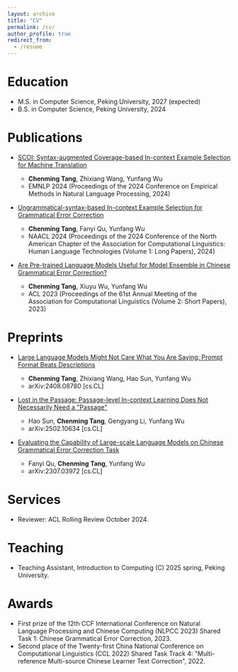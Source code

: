 ```yaml
---
layout: archive
title: "CV"
permalink: /cv/
author_profile: true
redirect_from:
  - /resume
---
```


Education
======
* M.S. in Computer Science, Peking University, 2027 (expected)
* B.S. in Computer Science, Peking University, 2024

<!-- Work experience
======
* Spring 2024: Academic Pages Collaborator
  * Github University
  * Duties includes: Updates and improvements to template
  * Supervisor: The Users

* Fall 2015: Research Assistant
  * Github University
  * Duties included: Merging pull requests
  * Supervisor: Professor Hub

* Summer 2015: Research Assistant
  * Github University
  * Duties included: Tagging issues
  * Supervisor: Professor Git -->

Publications
======
<!-- <ul>{% for post in site.publications reversed %}
    {% include archive-single-cv.html %}
  {% endfor %}</ul> -->

* [SCOI: Syntax-augmented Coverage-based In-context Example Selection for Machine Translation](https://aclanthology.org/2024.emnlp-main.555/)
  * **Chenming Tang**, Zhixiang Wang, Yunfang Wu
  * EMNLP 2024 (Proceedings of the 2024 Conference on Empirical Methods in Natural Language Processing, 2024)
  
* [Ungrammatical-syntax-based In-context Example Selection for Grammatical Error Correction](https://aclanthology.org/2024.naacl-long.99/)
  * **Chenming Tang**, Fanyi Qu, Yunfang Wu
  * NAACL 2024 (Proceedings of the 2024 Conference of the North American Chapter of the Association for Computational Linguistics: Human Language Technologies (Volume 1: Long Papers), 2024)
  
* [Are Pre-trained Language Models Useful for Model Ensemble in Chinese Grammatical Error Correction?](https://aclanthology.org/2023.acl-short.77/)
  * **Chenming Tang**, Xiuyu Wu, Yunfang Wu
  * ACL 2023 (Proceedings of the 61st Annual Meeting of the Association for Computational Linguistics (Volume 2: Short Papers), 2023)

Preprints
======
* [Large Language Models Might Not Care What You Are Saying: Prompt Format Beats Descriptions](https://arxiv.org/abs/2408.08780)
  * **Chenming Tang**, Zhixiang Wang, Hao Sun, Yunfang Wu
  * arXiv:2408.08780 [cs.CL]
 
* [Lost in the Passage: Passage-level In-context Learning Does Not Necessarily Need a "Passage"](https://arxiv.org/abs/2502.10634)
  * Hao Sun, **Chenming Tang**, Gengyang Li, Yunfang Wu
  * arXiv:2502.10634 [cs.CL]
  
* [Evaluating the Capability of Large-scale Language Models on Chinese Grammatical Error Correction Task](https://arxiv.org/abs/2307.03972)
  * Fanyi Qu, **Chenming Tang**, Yunfang Wu
  * arXiv:2307.03972 [cs.CL]
  
<!-- Talks
======
  <ul>{% for post in site.talks reversed %}
    {% include archive-single-talk-cv.html  %}
  {% endfor %}</ul> -->
  
<!-- Teaching
======
  <ul>{% for post in site.teaching reversed %}
    {% include archive-single-cv.html %}
  {% endfor %}</ul> -->
  
<!-- Service and leadership
======
* Currently signed in to 43 different slack teams -->

Services
======
* Reviewer: ACL Rolling Review October 2024.

Teaching
======
* Teaching Assistant, Introduction to Computing (C) 2025 spring, Peking University.

Awards
======
* First prize of the 12th CCF International Conference on Natural Language Processing and Chinese Computing (NLPCC 2023) Shared Task 1: Chinese Grammatical Error Correction, 2023.
* Second place of the Twenty-first China National Conference on Computational Linguistics (CCL 2022) Shared Task Track 4: "Multi-reference Multi-source Chinese Learner Text Correction", 2022.
